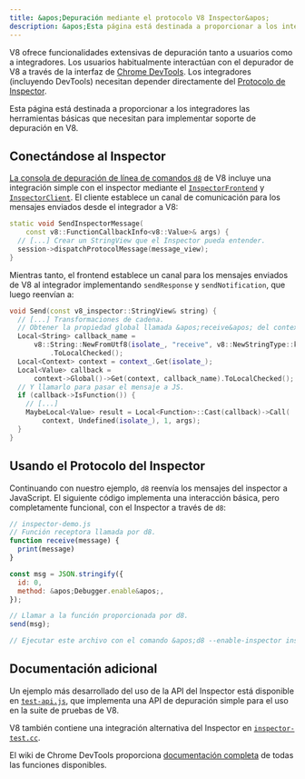 ```yaml
---
title: &apos;Depuración mediante el protocolo V8 Inspector&apos;
description: &apos;Esta página está destinada a proporcionar a los integradores las herramientas básicas que necesitan para implementar soporte de depuración en V8.&apos;
---
```

V8 ofrece funcionalidades extensivas de depuración tanto a usuarios como a integradores. Los usuarios habitualmente interactúan con el depurador de V8 a través de la interfaz de [Chrome DevTools](https://developer.chrome.com/devtools). Los integradores (incluyendo DevTools) necesitan depender directamente del [Protocolo de Inspector](https://chromedevtools.github.io/debugger-protocol-viewer/tot/).

Esta página está destinada a proporcionar a los integradores las herramientas básicas que necesitan para implementar soporte de depuración en V8.

## Conectándose al Inspector

[La consola de depuración de línea de comandos `d8`](/docs/d8) de V8 incluye una integración simple con el inspector mediante el [`InspectorFrontend`](https://cs.chromium.org/chromium/src/v8/src/d8/d8.cc?l=2286&rcl=608c4a9c391f3b7cac68068d61f2a8996f216973) y [`InspectorClient`](https://cs.chromium.org/chromium/src/v8/src/d8/d8.cc?l=2355&rcl=608c4a9c391f3b7cac68068d61f2a8996f216973). El cliente establece un canal de comunicación para los mensajes enviados desde el integrador a V8:

```cpp
static void SendInspectorMessage(
    const v8::FunctionCallbackInfo<v8::Value>& args) {
  // [...] Crear un StringView que el Inspector pueda entender.
  session->dispatchProtocolMessage(message_view);
}
```

Mientras tanto, el frontend establece un canal para los mensajes enviados de V8 al integrador implementando `sendResponse` y `sendNotification`, que luego reenvían a:

```cpp
void Send(const v8_inspector::StringView& string) {
  // [...] Transformaciones de cadena.
  // Obtener la propiedad global llamada &apos;receive&apos; del contexto actual.
  Local<String> callback_name =
      v8::String::NewFromUtf8(isolate_, "receive", v8::NewStringType::kNormal)
          .ToLocalChecked();
  Local<Context> context = context_.Get(isolate_);
  Local<Value> callback =
      context->Global()->Get(context, callback_name).ToLocalChecked();
  // Y llamarlo para pasar el mensaje a JS.
  if (callback->IsFunction()) {
    // [...]
    MaybeLocal<Value> result = Local<Function>::Cast(callback)->Call(
        context, Undefined(isolate_), 1, args);
  }
}
```

## Usando el Protocolo del Inspector

Continuando con nuestro ejemplo, `d8` reenvía los mensajes del inspector a JavaScript. El siguiente código implementa una interacción básica, pero completamente funcional, con el Inspector a través de `d8`:

```js
// inspector-demo.js
// Función receptora llamada por d8.
function receive(message) {
  print(message)
}

const msg = JSON.stringify({
  id: 0,
  method: &apos;Debugger.enable&apos;,
});

// Llamar a la función proporcionada por d8.
send(msg);

// Ejecutar este archivo con el comando &apos;d8 --enable-inspector inspector-demo.js&apos;.
```

## Documentación adicional

Un ejemplo más desarrollado del uso de la API del Inspector está disponible en [`test-api.js`](https://cs.chromium.org/chromium/src/v8/test/debugger/test-api.js?type=cs&q=test-api&l=1), que implementa una API de depuración simple para el uso en la suite de pruebas de V8.

V8 también contiene una integración alternativa del Inspector en [`inspector-test.cc`](https://cs.chromium.org/chromium/src/v8/test/inspector/inspector-test.cc?q=inspector-te+package:%5Echromium$&l=1).

El wiki de Chrome DevTools proporciona [documentación completa](https://chromedevtools.github.io/debugger-protocol-viewer/tot/) de todas las funciones disponibles.
